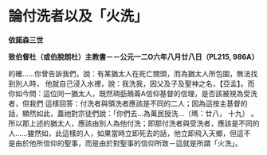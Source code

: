 # 論付洗者以及「火洗」


**依諾森三世**

**致伯督杜（或伯脫朗杜）主教書－－公元一二O六年八月廿八日（PL215, 986A）**





的確……你曾告訴我們，說：有某猶太人在死亡關頭，而為猶太人所包圍，無法找到別人時， 
他就自己浸入水裡，說：我洗我，因父及子及聖神之名，【亞孟】。而你如今問：這位同一猶太人，既然琱葝鷏菕A信仰基督的信理，是否該被視為受洗者，但我們
這樣回答：付洗者與領洗者應該是不同的二人；因為這按主基督的話，顯然如此，蓋祂對宗徒們說：「你們去…為萬民授洗…（瑪：廿八， 十九） 
。所以那上述的猶太人，應該由別人為他付洗；即那付洗者與受洗者，應該是不同的人……雖然如，此這樣的人，如果當時立即死去的話，他立即飛入天鄉，但這不
是由於他所信仰的聖事，而是由於對聖事的信仰所致－這就是所謂「火洗」。

